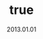 ---
wip: "True"
title:
  de: "Vergilbte Mythenleder-Karte"
  en: "Ostensibly Special Timeworn Map"
  fr: "Vieille carte au trésor inhabituelle II"
  ja: "古ぼけた地図S2"
  cn: "陈旧的特殊地图2"
  ko: "특2등급 오래된 지도"
layout: treasuremap
page_type: guide
categories: "treasuremap"
instanceType: "treasuremap"
date: "2013.01.01"
patchNumber: "2.0"
patchName: "Shadowbringers"
expac: "shb"
image: "/assets/img/content/klassen/Chocobo.webp"
terms:
    - term: "TreasureMaps"
    - term: "Shadowbringers"
sortid: 20
order: 20
slug: "vergilbte_mythenleder_karte"
zones:
  - zonename: "Seenland"
    fullimage: "/assets/img/TreasureMaps/Vergilbte Mythenleder-Karte/Seenland/Seenland.webp"
    subimage:
      - "/assets/img/TreasureMaps/Vergilbte Mythenleder-Karte/Seenland/A.webp"
      - "/assets/img/TreasureMaps/Vergilbte Mythenleder-Karte/Seenland/B.webp"
      - "/assets/img/TreasureMaps/Vergilbte Mythenleder-Karte/Seenland/C.webp"
      - "/assets/img/TreasureMaps/Vergilbte Mythenleder-Karte/Seenland/D.webp"
      - "/assets/img/TreasureMaps/Vergilbte Mythenleder-Karte/Seenland/E.webp"
      - "/assets/img/TreasureMaps/Vergilbte Mythenleder-Karte/Seenland/F.webp"
      - "/assets/img/TreasureMaps/Vergilbte Mythenleder-Karte/Seenland/G.webp"
      - "/assets/img/TreasureMaps/Vergilbte Mythenleder-Karte/Seenland/H.webp"
  - zonename: "Kholusia"
    fullimage: "/assets/img/TreasureMaps/Vergilbte Mythenleder-Karte/Kholusia/Kholusia.webp"
    subimage:
      - "/assets/img/TreasureMaps/Vergilbte Mythenleder-Karte/Kholusia/A.webp"
      - "/assets/img/TreasureMaps/Vergilbte Mythenleder-Karte/Kholusia/B.webp"
      - "/assets/img/TreasureMaps/Vergilbte Mythenleder-Karte/Kholusia/C.webp"
      - "/assets/img/TreasureMaps/Vergilbte Mythenleder-Karte/Kholusia/D.webp"
      - "/assets/img/TreasureMaps/Vergilbte Mythenleder-Karte/Kholusia/E.webp"
      - "/assets/img/TreasureMaps/Vergilbte Mythenleder-Karte/Kholusia/F.webp"
      - "/assets/img/TreasureMaps/Vergilbte Mythenleder-Karte/Kholusia/G.webp"
      - "/assets/img/TreasureMaps/Vergilbte Mythenleder-Karte/Kholusia/H.webp"
  - zonename: "Amh Araeng"
    fullimage: "/assets/img/TreasureMaps/Vergilbte Mythenleder-Karte/Amh Araeng/Amh Araeng.webp"
    subimage:
      - "/assets/img/TreasureMaps/Vergilbte Mythenleder-Karte/Amh Araeng/A.webp"
      - "/assets/img/TreasureMaps/Vergilbte Mythenleder-Karte/Amh Araeng/B.webp"
      - "/assets/img/TreasureMaps/Vergilbte Mythenleder-Karte/Amh Araeng/C.webp"
      - "/assets/img/TreasureMaps/Vergilbte Mythenleder-Karte/Amh Araeng/D.webp"
      - "/assets/img/TreasureMaps/Vergilbte Mythenleder-Karte/Amh Araeng/E.webp"
      - "/assets/img/TreasureMaps/Vergilbte Mythenleder-Karte/Amh Araeng/F.webp"
      - "/assets/img/TreasureMaps/Vergilbte Mythenleder-Karte/Amh Araeng/G.webp"
      - "/assets/img/TreasureMaps/Vergilbte Mythenleder-Karte/Amh Araeng/H.webp"
  - zonename: "Il Mheg"
    fullimage: "/assets/img/TreasureMaps/Vergilbte Mythenleder-Karte/Il Mheg/Il Mheg.webp"
    subimage:
      - "/assets/img/TreasureMaps/Vergilbte Mythenleder-Karte/Il Mheg/A.webp"
      - "/assets/img/TreasureMaps/Vergilbte Mythenleder-Karte/Il Mheg/B.webp"
      - "/assets/img/TreasureMaps/Vergilbte Mythenleder-Karte/Il Mheg/C.webp"
      - "/assets/img/TreasureMaps/Vergilbte Mythenleder-Karte/Il Mheg/D.webp"
      - "/assets/img/TreasureMaps/Vergilbte Mythenleder-Karte/Il Mheg/E.webp"
      - "/assets/img/TreasureMaps/Vergilbte Mythenleder-Karte/Il Mheg/F.webp"
      - "/assets/img/TreasureMaps/Vergilbte Mythenleder-Karte/Il Mheg/G.webp"
      - "/assets/img/TreasureMaps/Vergilbte Mythenleder-Karte/Il Mheg/H.webp"
  - zonename: "Der Große Wald Rak'tika"
    fullimage: "/assets/img/TreasureMaps/Vergilbte Mythenleder-Karte/Der Große Wald Rak'tika/Der Große Wald Rak'tika.webp"
    subimage:
      - "/assets/img/TreasureMaps/Vergilbte Mythenleder-Karte/Der Große Wald Rak'tika/A.webp"
      - "/assets/img/TreasureMaps/Vergilbte Mythenleder-Karte/Der Große Wald Rak'tika/B.webp"
      - "/assets/img/TreasureMaps/Vergilbte Mythenleder-Karte/Der Große Wald Rak'tika/C.webp"
      - "/assets/img/TreasureMaps/Vergilbte Mythenleder-Karte/Der Große Wald Rak'tika/D.webp"
      - "/assets/img/TreasureMaps/Vergilbte Mythenleder-Karte/Der Große Wald Rak'tika/E.webp"
      - "/assets/img/TreasureMaps/Vergilbte Mythenleder-Karte/Der Große Wald Rak'tika/F.webp"
      - "/assets/img/TreasureMaps/Vergilbte Mythenleder-Karte/Der Große Wald Rak'tika/G.webp"
      - "/assets/img/TreasureMaps/Vergilbte Mythenleder-Karte/Der Große Wald Rak'tika/H.webp"
  - zonename: "Tempest"
    fullimage: "/assets/img/TreasureMaps/Vergilbte Mythenleder-Karte/Tempest/Tempest.webp"
    subimage:
      - "/assets/img/TreasureMaps/Vergilbte Mythenleder-Karte/Tempest/A.webp"
      - "/assets/img/TreasureMaps/Vergilbte Mythenleder-Karte/Tempest/B.webp"
      - "/assets/img/TreasureMaps/Vergilbte Mythenleder-Karte/Tempest/C.webp"
      - "/assets/img/TreasureMaps/Vergilbte Mythenleder-Karte/Tempest/D.webp"
      - "/assets/img/TreasureMaps/Vergilbte Mythenleder-Karte/Tempest/E.webp"
      - "/assets/img/TreasureMaps/Vergilbte Mythenleder-Karte/Tempest/F.webp"
      - "/assets/img/TreasureMaps/Vergilbte Mythenleder-Karte/Tempest/G.webp"
      - "/assets/img/TreasureMaps/Vergilbte Mythenleder-Karte/Tempest/H.webp"
---